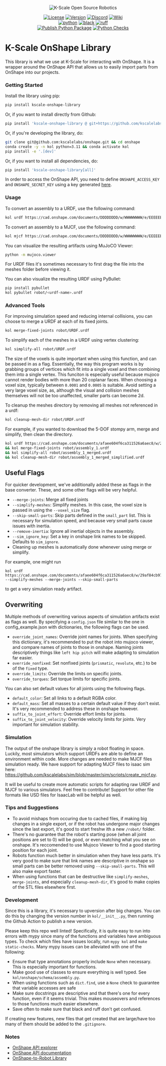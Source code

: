 <p align="center">
  <picture>
    <img alt="K-Scale Open Source Robotics" src="https://media.kscale.dev/kscale-open-source-header.png" style="max-width: 100%;">
  </picture>
</p>

<div align="center">

[![License](https://img.shields.io/badge/license-MIT-green)](https://github.com/kscalelabs/onshape/blob/main/LICENSE)
[![Version](https://img.shields.io/pypi/v/kscale-onshape-library)](https://pypi.org/project/kscale-onshape-library/)
[![Discord](https://img.shields.io/discord/1224056091017478166)](https://discord.gg/k5mSvCkYQh)
[![Wiki](https://img.shields.io/badge/wiki-humanoids-black)](https://humanoids.wiki)
<br />
[![python](https://img.shields.io/badge/-Python_3.11-blue?logo=python&logoColor=white)](https://github.com/pre-commit/pre-commit)
[![black](https://img.shields.io/badge/Code%20Style-Black-black.svg?labelColor=gray)](https://black.readthedocs.io/en/stable/)
[![ruff](https://img.shields.io/badge/Linter-Ruff-red.svg?labelColor=gray)](https://github.com/charliermarsh/ruff)
<br />
[![Publish Python Package](https://github.com/kscalelabs/onshape/actions/workflows/publish.yml/badge.svg)](https://github.com/kscalelabs/onshape/actions/workflows/publish.yml)
[![Python Checks](https://github.com/kscalelabs/onshape/actions/workflows/test.yml/badge.svg)](https://github.com/kscalelabs/onshape/actions/workflows/test.yml)

</div>

# K-Scale OnShape Library

This library is what we use at K-Scale for interacting with OnShape. It is a wrapper around the OnShape API that allows us to easily import parts from OnShape into our projects.

### Getting Started

Install the library using pip:

```bash
pip install kscale-onshape-library
```

Or, if you want to install directly from Github:

```bash
pip install 'kscale-onshape-library @ git+https://github.com/kscalelabs/onshape.git@master'
```

Or, if you're developing the library, do:

```bash
git clone git@github.com:kscalelabs/onshape.git && cd onshape
conda create -y -n kol python=3.11 && conda activate kol
pip install -e '.[dev]'
```

Or, if you want to install all dependencies, do:

```bash
pip install 'kscale-onshape-library[all]'
```

In order to access the OnShape API, you need to define `ONSHAPE_ACCESS_KEY` and `ONSHAPE_SECRET_KEY` using a key generated [here](https://dev-portal.onshape.com/keys).

### Usage

To convert an assembly to a URDF, use the following command:

```bash
kol urdf https://cad.onshape.com/documents/DDDDDDDD/w/WWWWWWWW/e/EEEEEEEE
```

To convert an assembly to a MJCF, use the following command:

```bash
kol mjcf https://cad.onshape.com/documents/DDDDDDDD/w/WWWWWWWW/e/EEEEEEEE
```

You can visualize the resulting artifacts using MuJoCO Viewer:

```bash
python -m mujoco.viewer
```

For URDF files it's sometimes necessary to first drag the file into the meshes folder before viewing it. 

You can also visualize the resulting URDF using PyBullet:

```bash
pip install pybullet
kol pybullet robot/<urdf-name>.urdf
```

### Advanced Tools

For improving simulation speed and reducing internal collisions, you can choose to merge a URDF at each of
its fixed joints.

```bash
kol merge-fixed-joints robot/URDF.urdf
```

To simplify each of the meshes in a URDF using vertex clustering:

```bash
kol simplify-all robot/URDF.urdf
```

The size of the voxels is quite important when using this function, and can be passed in as a flag. Essentially,
the way this program works is by grabbing groups of vertices which fit into a single voxel and then combining
them into a single vertex. This funciton is especially useful because mujoco cannot render bodies with more 
than 20 coplanar faces. When choosing a voxel size, typically between `0.0001` and `0.0005` is suitable. Avoid
setting a very large voxel size, as, although the visual and collision meshes themselves will not be too unaffected,
smaller parts can become 2d. 

To cleanup the meshes directory by removing all meshes not referenced in a urdf:

```bash
kol cleanup-mesh-dir robot/URDF.urdf
```

For example, if you wanted to download the 5-DOF stompy arm, merge and simplify, then clean the directory.

```bash
kol urdf https://cad.onshape.com/documents/afaee604f6ca311526a6aec8/w/29af84cb974c2d825b71de39/e/4fef6bce7179a665e62b03ba
&& kol merge-fixed-joints robot/assembly_1.urdf
&& kol simplify-all robot/assembly_1_merged.urdf
&& kol cleanup-mesh-dir robot/assembly_1_merged_simplified.urdf
```
## Useful Flags

For quicker development, we've additionally added these as flags in the base converter. These, and some other 
flags will be very helpful. 
- `--merge-joints`: Merge all fixed joints
- `--simplify-meshes`: Simplify meshes. In this case, the voxel size is passed in using the `--voxel_size` flag. 
- `--skip-small-parts`: Skip parts defined in the `small_part` list. This is necessary for simulation speed, and
because very small parts cause issues with inertia.
- `--remove-inertia`: Ignore all inertial objects in the assembly.
- `--sim_ignore_key`: Set a key in onshape link names to be skipped. Defaults to `sim_ignore`. 
- Cleaning up meshes is automatically done whenever using merge or simplify. 

For example, one might run

```
kol urdf https://cad.onshape.com/documents/afaee604f6ca311526a6aec8/w/29af84cb974c2d825b71de39/e/4fef6bce7179a665e62b03ba --simplify-meshes --merge-joints --skip-small-parts
```

to get a very simulation ready artifact. 

## Overwriting

Multiple methods of overwriting various aspects of simulation artifacts exist as flags as well. By specifying
a `config.json` file similar to the one in config_example.json with dictionaries, the following flags can be used.
- `override_joint_names`: Override joint names for joints. When specifying this dictionary, it's recommended to 
put the robot into mujoco viewer, and compare names of joints to those in onshape. Naming joints descriptively
things like `left hip pitch` will make adapting to simulation far easier.
- `override_nonfixed`: Set nonfixed joints (`prismatic`, `revolute`, etc.) to be of the `fixed` type.
- `override_limits`: Override the limits on specific joints. 
- `override_torques`: Set torque limits for specific joints.

You can also set default values for all joints using the following flags.
- `default_color`: Set all links to a default RGBA color.
- `default_mass`: Set all masses to a certain default value if they don't exist. It's very recommended to address
these in onshape however.
- `suffix_to_joint_effort`: Override effort limits for joints. 
- `suffix_to_joint_velocity`: Override velocity limits for joints. Very important for simulation stability. 

### Simulation

The output of the onshape library is simply a robot floating in space. Luckily, most simulators which support
URDFs are able to define an environment within code. More changes are needed to make MJCF files simulation ready.
We have support for adapting MJCF files to isaac sim here: https://github.com/kscalelabs/sim/blob/master/sim/scripts/create_mjcf.py.

It will be useful to create more automatic scripts for adapting raw URDF and MJCF to various simulators. Feel free
to contribute! Support for other file formats like USD files for IsaacLab will be helpful as well. 

### Tips and Suggestions

- To avoid mishaps from occuring due to cached files, if making big changes in a single export, or if the robot
has undergone major changes since the last export, it's good to start freshw ith a new `/robot/` folder. 
- There's no guarantee that the robot's starting pose (when all joint positions are set to 0) will be good,
or even matching what you see on onshape. It's reccomended to use Mujoco Viewer to find a good starting
position for each joint.
- Robots function much better in simulation when they have less parts. It's very good to make sure that link
names are descriptive in onshape so small parts can be better removed using `--skip-small-parts`. This will also make export faster.
- When using functions that can be destructive like `simplify-meshes`, `merge-joints`, and especially `cleanup-mesh-dir`, it's good to make copies of the STL files elsewhere first.

### Development

Since this is a library, it's necessary to upversion after big changes. You can do this by changing the
version number in `kol/__init__.py`, then running the Github Action to publish a new version. 

Please keep this repo well linted! Specifically, it is quite easy to run into errors with mypy since many
of the functions and variables have ambiguous types. To check which files have issues locally, run
`mypy kol` and `make static-checks`. Many mypy issues can be alleviated with one of the following:

- Ensure that type annotations properly include `None` when necessary. This is especially important for
functions.
- Make good use of classes to ensure everything is well typed. See `kol/onshape/schema/assembly.py`. 
- When using functions such as `dict.find`, use a `None` check to guarantee that variable accesses are safe
- Make sure docstrings are descriptive and that there's one for every function, even if it seems trivial.
This makes mouseovers and references to those functions much easier elsewhere. 
- Save often to make sure that black and ruff don't get confused. 

If creating new features, new files that get created that are large/have too many of them should 
be added to the `.gitignore`. 

### Notes

- [OnShape API explorer](https://cad.onshape.com/glassworks/explorer/#/Assembly/getFeatures)
- [OnShape API documentation](https://onshape-public.github.io/docs/api-intro/)
- [OnShape-to-Robot Library](https://github.com/Rhoban/onshape-to-robot)
